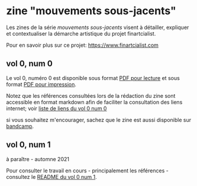 # zine "mouvements sous-jacents"

Les zines de la série *mouvements sous-jacents* visent à détailler, expliquer et contextualiser la démarche artistique du projet finartcialist.

Pour en savoir plus sur ce projet: https://www.finartcialist.com

## vol 0, num 0

Le vol 0, numéro 0 est disponible sous format [PDF pour lecture](https://github.com/finartcialist/zine_msjacents/blob/main/vol0/num0/mouvements_sous_jacents_vol0.pdf) et sous format [PDF pour impression](https://github.com/finartcialist/zine_msjacents/blob/main/vol0/num0/mouvements_sous_jacents_vol0_zine.pdf).

Notez que les références consultées lors de la rédaction du zine sont accessible en format markdown afin de faciliter la consultation des liens internet; voir [liste de liens du vol 0 num 0](https://github.com/finartcialist/zine_msjacents/blob/main/vol0/num0/README.md)

si vous souhaitez m'encourager, sachez que le zine est aussi disponible sur [bandcamp](https://finartcialist.bandcamp.com/merch/zine-mouvements-sous-jacents-vol-0-num-0).

## vol 0, num 1

à paraître - automne 2021

Pour consulter le travail en cours - principalement les références - consultez le [README du vol 0 num 1](https://github.com/finartcialist/zine_msjacents/blob/main/vol0/num1/README.md).
